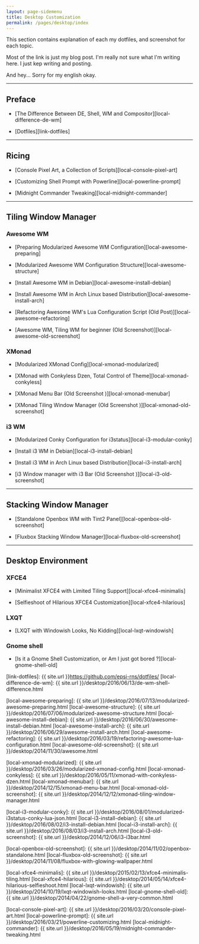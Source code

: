 ```yaml
---
layout: page-sidemenu
title: Desktop Customization
permalink: /pages/desktop/index
---
```


This section contains explanation of each my dotfiles,
and screenshot for each topic.

Most of the link is just my blog post.
I'm really not sure what I'm writing here.
I just kep writing and posting.

And hey... Sorry for my english okay.

-- -- -- 

## Preface

*	[The Difference Between DE, Shell, WM and Compositor][local-difference-de-wm]

*	[Dotfiles][link-dotfiles]

-- -- -- 

## Ricing

*	[Console Pixel Art, a Collection of Scripts][local-console-pixel-art]

*	[Customizing Shell Prompt with Powerline][local-powerline-prompt]

*	[Midnight Commander Tweaking][local-midnight-commander]

-- -- -- 

## Tiling Window Manager

### Awesome WM

*	[Preparing Modularized Awesome WM Configuration][local-awesome-preparing]

*	[Modularized Awesome WM Configuration Structure][local-awesome-structure]

*	[Install Awesome WM in Debian][local-awesome-install-debian]

*	[Install Awesome WM in Arch Linux based Distribution][local-awesome-install-arch]

*	[Refactoring Awesome WM's Lua Configuration Script (Old Post)][local-awesome-refactoring]

*	[Awesome WM, Tiling WM for beginner (Old Screenshot)][local-awesome-old-screenshot]
 
### XMonad

*	[Modularized XMonad Config][local-xmonad-modularized]

*	[XMonad with Conkyless Dzen, Total Control of Theme][local-xmonad-conkyless]

*	[XMonad Menu Bar (Old Screenshot )][local-xmonad-menubar]

*	[XMonad Tiling Window Manager (Old Screenshot )][local-xmonad-old-screenshot]

### i3 WM

*	[Modularized Conky Configuration for i3status][local-i3-modular-conky]

*	[Install i3 WM in Debian][local-i3-install-debian]

*	[Install i3 WM in Arch Linux based Distribution][local-i3-install-arch]

*	[i3 Window manager with i3 Bar (Old Screenshot )][local-i3-old-screenshot]
-- -- -- 

## Stacking Window Manager

*	[Standalone Openbox WM with Tint2 Panel][local-openbox-old-screenshot]

*	[Fluxbox Stacking Window Manager][local-fluxbox-old-screenshot]

-- -- --  

## Desktop Environment

### XFCE4

*	[Minimalist XFCE4 with Limited Tiling Support][local-xfce4-minimalis]

*	[Selfieshoot of Hilarious XFCE4 Customization][local-xfce4-hilarious]

### LXQT

*	[LXQT with Windowish Looks, No Kidding][local-lxqt-windowish]

### Gnome shell

*	[Is it a Gnome Shell Customization, or Am I just got bored ?][local-gnome-shell-old]

[//]: <> ( -- -- -- links below -- -- -- )

[link-dotfiles]: {{ site.url }}https://github.com/epsi-rns/dotfiles/
[local-difference-de-wm]: {{ site.url }}/desktop/2016/06/13/de-wm-shell-difference.html

[local-awesome-preparing]:      {{ site.url }}/desktop/2016/07/13/modularized-awesome-preparing.html 
[local-awesome-structure]:      {{ site.url }}/desktop/2016/07/06/modularized-awesome-structure.html
[local-awesome-install-debian]: {{ site.url }}/desktop/2016/06/30/awesome-install-debian.html 
[local-awesome-install-arch]:   {{ site.url }}/desktop/2016/06/29/awesome-install-arch.html
[local-awesome-refactoring]:    {{ site.url }}/desktop/2016/03/19/refactoring-awesome-lua-configuration.html
[local-awesome-old-screenshot]: {{ site.url }}/desktop/2014/11/30/awesome.html

[local-xmonad-modularized]:    {{ site.url }}/desktop/2016/03/26/modularized-xmonad-config.html
[local-xmonad-conkyless]:      {{ site.url }}/desktop/2016/05/11/xmonad-with-conkyless-dzen.html
[local-xmonad-menubar]:        {{ site.url }}/desktop/2014/12/15/xmonad-menu-bar.html
[local-xmonad-old-screenshot]: {{ site.url }}/desktop/2014/12/12/xmonad-tiling-window-manager.html

[local-i3-modular-conky]:  {{ site.url }}/desktop/2016/08/01/modularized-i3status-conky-lua-json.html
[local-i3-install-debian]: {{ site.url }}/desktop/2016/08/02/i3-install-debian.html
[local-i3-install-arch]:   {{ site.url }}/desktop/2016/08/03/i3-install-arch.html
[local-i3-old-screenshot]: {{ site.url }}/desktop/2014/12/06/i3-i3bar.html

[local-openbox-old-screenshot]: {{ site.url }}/desktop/2014/11/02/openbox-standalone.html
[local-fluxbox-old-screenshot]: {{ site.url }}/desktop/2014/11/08/fluxbox-with-glowing-wallpaper.html

[local-xfce4-minimalis]: {{ site.url }}/desktop/2015/02/13/xfce4-minimalis-tiling.html
[local-xfce4-hilarious]: {{ site.url }}/desktop/2014/05/14/xfce4-hilarious-selfieshoot.html
[local-lxqt-windowish]:  {{ site.url }}/desktop/2014/10/19/lxqt-windowish-looks.html
[local-gnome-shell-old]: {{ site.url }}/desktop/2014/04/22/gnome-shell-a-very-common.html

[local-console-pixel-art]:  {{ site.url }}/desktop/2016/03/20/console-pixel-art.html
[local-powerline-prompt]:   {{ site.url }}/desktop/2016/03/21/powerline-customizing.html
[local-midnight-commander]: {{ site.url }}/desktop/2016/05/19/midnight-commander-tweaking.html

 
